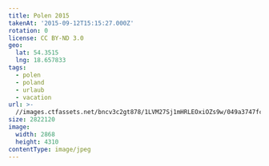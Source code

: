 ```yaml
---
title: Polen 2015
takenAt: '2015-09-12T15:15:27.000Z'
rotation: 0
license: CC BY-ND 3.0
geo:
  lat: 54.3515
  lng: 18.657833
tags:
  - polen
  - poland
  - urlaub
  - vacation
url: >-
  //images.ctfassets.net/bncv3c2gt878/1LVM27Sj1mHRLEOxiOZs9w/049a3747fc9e06d3c9670baf3bff4ec5/polen-2015_25957693025_o
size: 2822120
image:
  width: 2868
  height: 4310
contentType: image/jpeg
---
```


